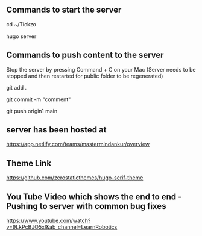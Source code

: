 
## Commands to start the server
cd ~/Tickzo

hugo server


## Commands to push content to the server
Stop the server by pressing Command + C on your Mac (Server needs to be stopped and then restarted for public folder to be regenerated)

git add .

git commit -m "comment"

git push origin1 main


## server has been hosted at 
https://app.netlify.com/teams/mastermindankur/overview


## Theme Link
https://github.com/zerostaticthemes/hugo-serif-theme


## You Tube Video which shows the end to end - Pushing to server with common bug fixes
https://www.youtube.com/watch?v=9LkPcBJO5xI&ab_channel=LearnRobotics